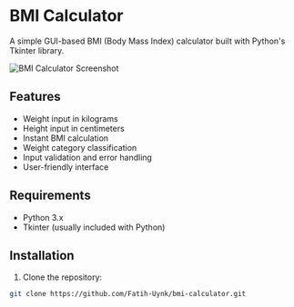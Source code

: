 # BMI Calculator

A simple GUI-based BMI (Body Mass Index) calculator built with Python's Tkinter library.

![BMI Calculator Screenshot](screenshot.png) <!-- Add screenshot if available -->

## Features
- Weight input in kilograms
- Height input in centimeters
- Instant BMI calculation
- Weight category classification
- Input validation and error handling
- User-friendly interface

## Requirements
- Python 3.x
- Tkinter (usually included with Python)

## Installation
1. Clone the repository:
```bash
git clone https://github.com/Fatih-Uynk/bmi-calculator.git
